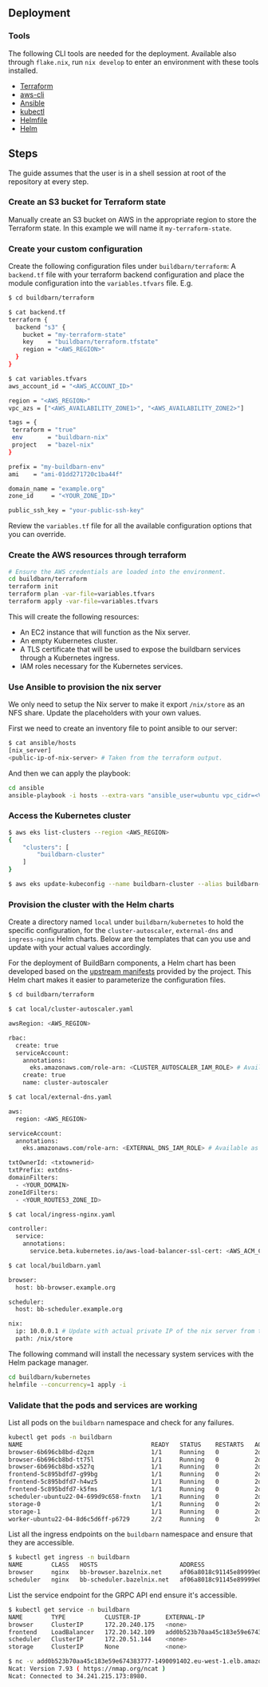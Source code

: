 ## Deployment

### Tools

The following CLI tools are needed for the deployment. Available also through `flake.nix`,
run `nix develop` to enter an environment with these tools installed.

- [Terraform](https://developer.hashicorp.com/terraform/downloads?product_intent=terraform)
- [aws-cli](https://aws.amazon.com/cli/)
- [Ansible](https://docs.ansible.com/ansible/latest/installation_guide/intro_installation.html)
- [kubectl](https://kubernetes.io/docs/tasks/tools/)
- [Helmfile](https://github.com/helmfile/helmfile)
- [Helm](https://helm.sh/docs/intro/install/)

## Steps

The guide assumes that the user is in a shell session at root of the repository
at every step.

### Create an S3 bucket for Terraform state

Manually create an S3 bucket on AWS in the appropriate region to store the
Terraform state. In this example we will name it `my-terraform-state`.

### Create your custom configuration

Create the following configuration files under `buildbarn/terraform`: A
`backend.tf` file with your terraform backend configuration and place the
module configuration into the `variables.tfvars` file. E.g.

```bash
$ cd buildbarn/terraform

$ cat backend.tf
terraform {
  backend "s3" {
    bucket = "my-terraform-state"
    key    = "buildbarn/terraform.tfstate"
    region = "<AWS_REGION>"
  }
}

$ cat variables.tfvars
aws_account_id = "<AWS_ACCOUNT_ID>"

region = "<AWS_REGION>"
vpc_azs = ["<AWS_AVAILABILITY_ZONE1>", "<AWS_AVAILABILITY_ZONE2>"]

tags = {
 terraform = "true"
 env       = "buildbarn-nix"
 project   = "bazel-nix"
}

prefix = "my-buildbarn-env"
ami    = "ami-01dd271720c1ba44f"

domain_name = "example.org"
zone_id     = "<YOUR_ZONE_ID>"

public_ssh_key = "your-public-ssh-key"
```

Review the `variables.tf` file for all the available configuration options that you can override.

### Create the AWS resources through terraform

```bash
# Ensure the AWS credentials are loaded into the environment.
cd buildbarn/terraform
terraform init
terraform plan -var-file=variables.tfvars
terraform apply -var-file=variables.tfvars
```

This will create the following resources:
- An EC2 instance that will function as the Nix server.
- An empty Kubernetes cluster.
- A TLS certificate that will be used to expose the buildbarn services through a Kubernetes ingress.
- IAM roles necessary for the Kubernetes services.

###  Use Ansible to provision the nix server

We only need to setup the Nix server to make it export `/nix/store` as an NFS share. Update the
placeholders with your own values.

First we need to create an inventory file to point ansible to our server:

```bash
$ cat ansible/hosts
[nix_server]
<public-ip-of-nix-server> # Taken from the terraform output.
```

And then we can apply the playbook:

```bash
cd ansible
ansible-playbook -i hosts --extra-vars "ansible_user=ubuntu vpc_cidr=<VPC_CIDR>" --private-key <SSH_PRIVATE_KEY_PATH> nix-server.yml
```

### Access the Kubernetes cluster

```bash
$ aws eks list-clusters --region <AWS_REGION>
{
    "clusters": [
        "buildbarn-cluster"
    ]
}

$ aws eks update-kubeconfig --name buildbarn-cluster --alias buildbarn-cluster --region <AWS_REGION>
```

### Provision the cluster with the Helm charts

Create a directory named `local` under `buildbarn/kubernetes` to hold the specific configuration, for
the `cluster-autoscaler`, `external-dns` and `ingress-nginx` Helm charts. Below are the templates
that can you use and update with your actual values accordingly.

For the deployment of BuildBarn components, a Helm chart has been developed based on the [upstream
manifests][buildbarn_manifests] provided by the project. This Helm chart makes it easier to
parameterize the configuration files.

```bash
$ cd buildbarn/terraform

$ cat local/cluster-autoscaler.yaml

awsRegion: <AWS_REGION>

rbac:
  create: true
  serviceAccount:
    annotations:
      eks.amazonaws.com/role-arn: <CLUSTER_AUTOSCALER_IAM_ROLE> # Available as a terraform output
    create: true
    name: cluster-autoscaler
```

```bash
$ cat local/external-dns.yaml

aws:
  region: <AWS_REGION>

serviceAccount:
  annotations:
    eks.amazonaws.com/role-arn: <EXTERNAL_DNS_IAM_ROLE> # Available as a terraform output

txtOwnerId: <txtownerid>
txtPrefix: extdns-
domainFilters:
  - <YOUR_DOMAIN>
zoneIdFilters:
  - <YOUR_ROUTE53_ZONE_ID>
```

```bash
$ cat local/ingress-nginx.yaml

controller:
  service:
    annotations:
      service.beta.kubernetes.io/aws-load-balancer-ssl-cert: <AWS_ACM_CERT_ARN> # Available as a terraform output
```

```bash
$ cat local/buildbarn.yaml

browser:
  host: bb-browser.example.org

scheduler:
  host: bb-scheduler.example.org

nix:
  ip: 10.0.0.1 # Update with actual private IP of the nix server from the terraform output.
  path: /nix/store
```

The following command will install the necessary system services with the Helm package manager.

```bash
cd buildbarn/kubernetes
helmfile --concurrency=1 apply -i
```

### Validate that the pods and services are working

List all pods on the `buildbarn` namespace and check for any failures.

```bash
kubectl get pods -n buildbarn
NAME                                    READY   STATUS    RESTARTS   AGE
browser-6b696cb8bd-d2qzm                1/1     Running   0          2d23h
browser-6b696cb8bd-tt75l                1/1     Running   0          2d23h
browser-6b696cb8bd-x527q                1/1     Running   0          2d23h
frontend-5c895bdfd7-g99bg               1/1     Running   0          2d22h
frontend-5c895bdfd7-h4wz5               1/1     Running   0          2d22h
frontend-5c895bdfd7-k5fms               1/1     Running   0          2d22h
scheduler-ubuntu22-04-699d9c658-fnxtn   1/1     Running   0          2d23h
storage-0                               1/1     Running   0          2d23h
storage-1                               1/1     Running   0          2d23h
worker-ubuntu22-04-8d6c5d6ff-p6729      2/2     Running   0          2d23h
```

List all the ingress endpoints on the `buildbarn` namespace and ensure that they are accessible.

```bash
$ kubectl get ingress -n buildbarn
NAME        CLASS   HOSTS                       ADDRESS                                                                   PORTS   AGE
browser     nginx   bb-browser.bazelnix.net     af06a8018c91145e89999e0fb55192fe-1992479129.eu-west-1.elb.amazonaws.com   80      2d23h
scheduler   nginx   bb-scheduler.bazelnix.net   af06a8018c91145e89999e0fb55192fe-1992479129.eu-west-1.elb.amazonaws.com   80      2d23h
```

List the service endpoint for the GRPC API end ensure it's accessible.

```bash
$ kubectl get service -n buildbarn
NAME        TYPE           CLUSTER-IP       EXTERNAL-IP                                                               PORT(S)                      AGE
browser     ClusterIP      172.20.240.175   <none>                                                                    7984/TCP                     2d23h
frontend    LoadBalancer   172.20.142.109   add0b523b70aa45c183e59e674383777-1490091402.eu-west-1.elb.amazonaws.com   8980:31809/TCP               2d23h
scheduler   ClusterIP      172.20.51.144    <none>                                                                    8982/TCP,8983/TCP,7982/TCP   2d23h
storage     ClusterIP      None             <none>                                                                    8981/TCP                     2d23h

$ nc -v add0b523b70aa45c183e59e674383777-1490091402.eu-west-1.elb.amazonaws.com 8980
Ncat: Version 7.93 ( https://nmap.org/ncat )
Ncat: Connected to 34.241.215.173:8980.
```

[buildbarn_manifests]: https://github.com/buildbarn/bb-deployments/tree/1f221b54c99b57e3953865a75069a84245d96b56/kubernetes
